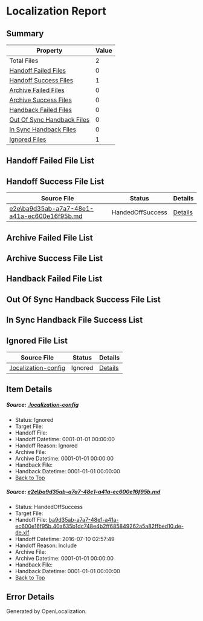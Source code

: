 # <a name='report-top'></a> Localization Report

## Summary
 Property | Value 
 -------- | ----- 
 Total Files | 2
[ Handoff Failed Files ](#handoff-failed-list)| 0
[ Handoff Success Files ](#handoff-success-list)| 1
[ Archive Failed Files ](#archive-failed-list)| 0
[ Archive Success Files ](#archive-success-list)| 0
[ Handback Failed Files ](#handback-failed-list)| 0
[ Out Of Sync Handback Files ](#outofsync-handback-success-list)| 0
[ In Sync Handback Files ](#insync-handback-success-list)| 0
[ Ignored Files ](#ignored-list)| 1

## <a name='handoff-failed-list'></a> Handoff Failed File List

## <a name='handoff-success-list'></a> Handoff Success File List
 Source File | Status | Details 
 ----------- | ------ | ------- 
 [e2e\ba9d35ab-a7a7-48e1-a41a-ec600e16f95b.md](https://github.com/OpenLocalizationTestOrg/oltest/blob/2e261b2a2cff1c3b636c2460c17314d96e94b5ad/e2e/ba9d35ab-a7a7-48e1-a41a-ec600e16f95b.md) | HandedOffSuccess | [Details](#d440ed2018da395f8a46363399db83b6547a35ab1)

## <a name='archive-failed-list'></a> Archive Failed File List

## <a name='archive-success-list'></a> Archive Success File List

## <a name='handback-failed-list'></a> Handback Failed File List

## <a name='outofsync-handback-success-list'></a> Out Of Sync Handback Success File List

## <a name='insync-handback-success-list'></a> In Sync Handback File Success List

## <a name='ignored-list'></a> Ignored File List
 Source File | Status | Details 
 ----------- | ------ | ------- 
 [.localization-config](https://github.com/OpenLocalizationTestOrg/oltest/blob/2e261b2a2cff1c3b636c2460c17314d96e94b5ad/.localization-config) | Ignored | [Details](#3d4f252ac210baf56311d7e97dcc2db10974dbd20)

## Item Details
##### <a name='3d4f252ac210baf56311d7e97dcc2db10974dbd20'></a> Source: [.localization-config](https://github.com/OpenLocalizationTestOrg/oltest/blob/2e261b2a2cff1c3b636c2460c17314d96e94b5ad/.localization-config)
* Status: Ignored
* Target File: 
* Handoff File: 
* Handoff Datetime: 0001-01-01 00:00:00
* Handoff Reason: Ignored
* Archive File: 
* Archive Datetime: 0001-01-01 00:00:00
* Handback File: 
* Handback Datetime: 0001-01-01 00:00:00
* [Back to Top](#report-top)

##### <a name='d440ed2018da395f8a46363399db83b6547a35ab1'></a> Source: [e2e\ba9d35ab-a7a7-48e1-a41a-ec600e16f95b.md](https://github.com/OpenLocalizationTestOrg/oltest/blob/2e261b2a2cff1c3b636c2460c17314d96e94b5ad/e2e/ba9d35ab-a7a7-48e1-a41a-ec600e16f95b.md)
* Status: HandedOffSuccess
* Target File: 
* Handoff File: [ba9d35ab-a7a7-48e1-a41a-ec600e16f95b.40a635b1dc748e4b2ff685849262a5a82ffbed10.de-de.xlf](https://github.com/OpenLocalizationTestOrg/olhandoff-e2e/blob/287f83d127d59e3c827e62608c8eef344ef09c49/ol-handoff/OpenLocalizationTestOrg/oltest-dede-fly/ci/ht/ba9d35ab-a7a7-48e1-a41a-ec600e16f95b.40a635b1dc748e4b2ff685849262a5a82ffbed10.de-de.xlf)
* Handoff Datetime: 2016-07-10 02:57:49
* Handoff Reason: Include
* Archive File: 
* Archive Datetime: 0001-01-01 00:00:00
* Handback File: 
* Handback Datetime: 0001-01-01 00:00:00
* [Back to Top](#report-top)


## Error Details

Generated by OpenLocalization.
